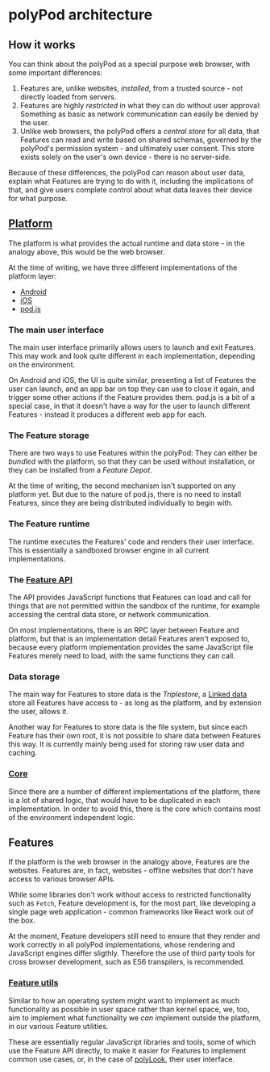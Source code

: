 # polyPod architecture

## How it works

You can think about the polyPod as a special purpose web browser, with some
important differences:

1. Features are, unlike websites, *installed*, from a trusted source - not
   directly loaded from servers.
2. Features are highly *restricted* in what they can do without user approval:
   Something as basic as network communication can easily be denied by the user.
3. Unlike web browsers, the polyPod offers a *central store* for all data, that
   Features can read and write based on shared schemas, governed by the
   polyPod's permission system - and ultimately user consent. This store exists
   solely on the user's own device - there is no server-side.

Because of these differences, the polyPod can reason about user data, explain
what Features are trying to do with it, including the implications of that, and
give users complete control about what data leaves their device for what
purpose.

## [Platform](../platform)

The platform is what provides the actual runtime and data store - in the analogy
above, this would be the web browser.

At the time of writing, we have three different implementations of the platform
layer:

- [Android](../platform/android)
- [iOS](../platform/ios)
- [pod.js](../platform/podjs)

### The main user interface

The main user interface primarily allows users to launch and exit Features. This
may work and look quite different in each implementation, depending on the
environment.

On Android and iOS, the UI is quite similar, presenting a list of Features the
user can launch, and an app bar on top they can use to close it again, and
trigger some other actions if the Feature provides them. pod.js is a bit of a
special case, in that it doesn't have a way for the user to launch different
Features - instead it produces a different web app for each.

### The Feature storage

There are two ways to use Features within the polyPod: They can either be
_bundled_ with the platform, so that they can be used without installation, or
they can be installed from a _Feature Depot_.

At the time of writing, the second mechanism isn't supported on any platform
yet. But due to the nature of pod.js, there is no need to install Features,
since they are being distributed individually to begin with.

### The Feature runtime

The runtime executes the Features' code and renders their user interface. This
is essentially a sandboxed browser engine in all current implementations.

### The [Feature API](../platform/feature-api)

The API provides JavaScript functions that Features can load and call for things
that are not permitted within the sandbox of the runtime, for example accessing
the central data store, or network communication.

On most implementations, there is an RPC layer between Feature and platform, but
that is an implementation detail Features aren't exposed to, because every
platform implementation provides the same JavaScript file Features merely need
to load, with the same functions they can call.

### Data storage

The main way for Features to store data is the _Triplestore_, a [Linked data][1]
store all Features have access to - as long as the platform, and by extension
the user, allows it.

Another way for Features to store data is the file system, but since each
Feature has their own root, it is not possible to share data between Features
this way. It is currently mainly being used for storing raw user data and
caching.

### [Core](../platform/core)

Since there are a number of different implementations of the platform, there is
a lot of shared logic, that would have to be duplicated in each
implementation. In order to avoid this, there is the core which contains most of
the environment independent logic.

## Features

If the platform is the web browser in the analogy above, Features are the
websites. Features are, in fact, websites - offline websites that don't have
access to various browser APIs.

While some libraries don't work without access to restricted functionality such
as `Fetch`, Feature development is, for the most part, like developing a single
page web application - common frameworks like React work out of the box.

At the moment, Feature developers still need to ensure that they render and work
correctly in all polyPod implementations, whose rendering and JavaScript engines
differ sligthly. Therefore the use of third party tools for cross browser
development, such as ES6 transpilers, is recommended.

### [Feature utils](../feature-utils)

Similar to how an operating system might want to implement as much functionality
as possible in user space rather than kernel space, we, too, aim to implement
what functionality we _can_ implement outside the platform, in our various
Feature utilities.

These are essentially regular JavaScript libraries and tools, some of which use
the Feature API directly, to make it easier for Features to implement common use
cases, or, in the case of [polyLook](../feature-utils/poly-look), their user
interface.

[1]: https://en.wikipedia.org/wiki/Linked_data
